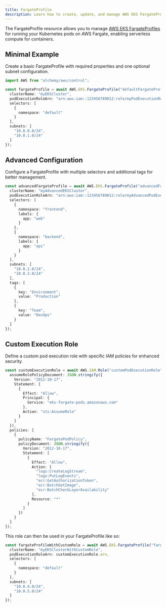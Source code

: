 ```yaml
---
title: FargateProfile
description: Learn how to create, update, and manage AWS EKS FargateProfiles using Alchemy Cloud Control.
---
```



The FargateProfile resource allows you to manage [AWS EKS FargateProfiles](https://docs.aws.amazon.com/eks/latest/userguide/) for running your Kubernetes pods on AWS Fargate, enabling serverless compute for containers.

## Minimal Example

Create a basic FargateProfile with required properties and one optional subnet configuration.

```ts
import AWS from "alchemy/aws/control";

const fargateProfile = await AWS.EKS.FargateProfile("defaultFargateProfile", {
  clusterName: "myEKSCluster",
  podExecutionRoleArn: "arn:aws:iam::123456789012:role/myPodExecutionRole",
  selectors: [
    {
      namespace: "default"
    }
  ],
  subnets: [
    "10.0.0.0/24",
    "10.0.1.0/24"
  ]
});
```

## Advanced Configuration

Configure a FargateProfile with multiple selectors and additional tags for better management.

```ts
const advancedFargateProfile = await AWS.EKS.FargateProfile("advancedFargateProfile", {
  clusterName: "myAdvancedEKSCluster",
  podExecutionRoleArn: "arn:aws:iam::123456789012:role/myAdvancedPodExecutionRole",
  selectors: [
    {
      namespace: "frontend",
      labels: {
        app: "web"
      }
    },
    {
      namespace: "backend",
      labels: {
        app: "api"
      }
    }
  ],
  subnets: [
    "10.0.2.0/24",
    "10.0.3.0/24"
  ],
  tags: [
    {
      key: "Environment",
      value: "Production"
    },
    {
      key: "Team",
      value: "DevOps"
    }
  ]
});
```

## Custom Execution Role

Define a custom pod execution role with specific IAM policies for enhanced security.

```ts
const customExecutionRole = await AWS.IAM.Role("customPodExecutionRole", {
  assumeRolePolicyDocument: JSON.stringify({
    Version: "2012-10-17",
    Statement: [
      {
        Effect: "Allow",
        Principal: {
          Service: "eks-fargate-pods.amazonaws.com"
        },
        Action: "sts:AssumeRole"
      }
    ]
  }),
  policies: [
    {
      policyName: "FargatePodPolicy",
      policyDocument: JSON.stringify({
        Version: "2012-10-17",
        Statement: [
          {
            Effect: "Allow",
            Action: [
              "logs:CreateLogStream",
              "logs:PutLogEvents",
              "ecr:GetAuthorizationToken",
              "ecr:BatchGetImage",
              "ecr:BatchCheckLayerAvailability"
            ],
            Resource: "*"
          }
        ]
      })
    }
  ]
});
```

This role can then be used in your FargateProfile like so:

```ts
const fargateProfileWithCustomRole = await AWS.EKS.FargateProfile("fargateProfileWithCustomRole", {
  clusterName: "myEKSClusterWithCustomRole",
  podExecutionRoleArn: customExecutionRole.arn,
  selectors: [
    {
      namespace: "default"
    }
  ],
  subnets: [
    "10.0.4.0/24",
    "10.0.5.0/24"
  ]
});
```
